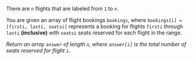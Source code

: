 There are <code>n</code> flights that are labeled from <code>1</code> to <code>n</code>.

You are given an array of flight bookings <code>bookings</code>, where <code>bookings[i] = [firsti, lasti, seatsi]</code> represents a booking for flights <code>firsti</code> through <code>lasti</code> <strong>(inclusive)</strong> with <code>seatsi</code> seats reserved for each flight in the range.

<em>Return an array <code>answer</code> of length <code>n</code>, where <code>answer[i]</code> is the total number of seats reserved for flight <code>i</code>.</em>
